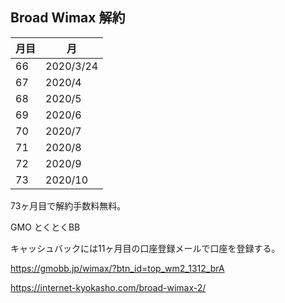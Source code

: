 ## Broad Wimax 解約

| 月目 | 月 |
| --- | --- |
| 66 | 2020/3/24 |
| 67 | 2020/4 |
| 68 | 2020/5 |
| 69 | 2020/6 |
| 70 | 2020/7 |
| 71 | 2020/8 |
| 72 | 2020/9 |
| 73 | 2020/10 |

73ヶ月目で解約手数料無料。


GMO とくとくBB

キャッシュバックには11ヶ月目の口座登録メールで口座を登録する。

https://gmobb.jp/wimax/?btn_id=top_wm2_1312_brA

https://internet-kyokasho.com/broad-wimax-2/
